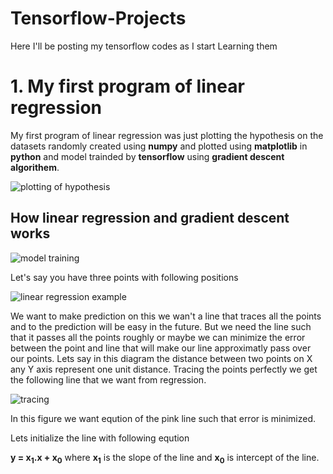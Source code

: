 # **Tensorflow-Projects**
Here I'll be posting my tensorflow codes as I start Learning them
<h1>1.  My first program of linear regression</h1> 

My first program of linear regression was just plotting the hypothesis on the datasets randomly created using **numpy** and plotted using **matplotlib** in **python** and model trainded by **tensorflow** using **gradient descent algorithem**.

![plotting of hypothesis](https://github.com/jimmyahalpara/Tensorflow-Projects/blob/master/simple%20linear%20regression%20with%20tensorflow%20by%20me/Capture.PNG)

<h2> How linear regression and gradient descent works </h2>

![model training](https://github.com/jimmyahalpara/Tensorflow-Projects/blob/master/simple%20linear%20regression%20with%20tensorflow%20by%20me/Webp.net-gifmaker.gif)

Let's say you have three points with following positions

![linear regression example](https://github.com/jimmyahalpara/Tensorflow-Projects/blob/master/Guide%20materials/linear%20regression%201.png)

We want to make prediction on this we wan't a line that traces all the points and to the prediction will be easy in the future.
But we need the line such that it passes all the points roughly or maybe we can minimize the error between the point and line that will make our line approximatly pass over our points.
Lets say in this diagram the distance between two points on X any Y axis represent one unit distance.
Tracing the points perfectly we get the following line that we want from regression.

![tracing](https://github.com/jimmyahalpara/Tensorflow-Projects/blob/master/Guide%20materials/linear%20regression%202.png)

In this figure we want eqution of the pink line such that error is minimized.

Lets initialize the line with following eqution

**y = x<sub>1</sub>.x + x<sub>0</sub>** where **x<sub>1</sub>** is the slope of the line and **x<sub>0</sub>** is intercept of the line.
